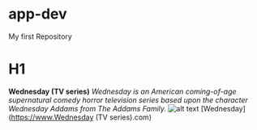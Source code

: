 # app-dev
My first Repository
# H1
**Wednesday (TV series)**
*Wednesday is an American coming-of-age supernatural comedy horror television series based upon the character Wednesday Addams from The Addams Family.*
![alt text](Wednesday.jpg)
[Wednesday](https://www.Wednesday (TV series).com)
